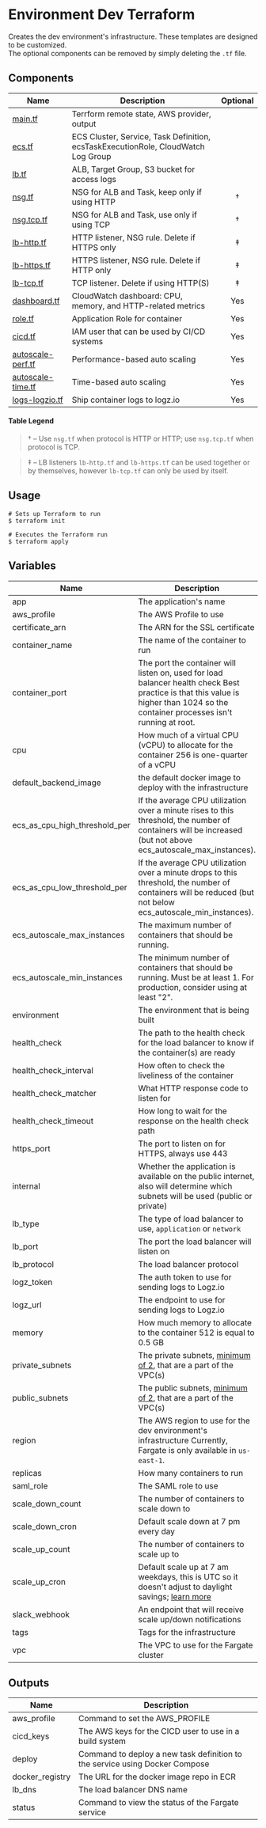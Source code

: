 # Environment Dev Terraform

Creates the dev environment's infrastructure. These templates are designed to be customized.  
The optional components can be removed by simply deleting the `.tf` file.


## Components

| Name | Description | Optional |
|------|-------------|:----:|
| [main.tf][edm] | Terrform remote state, AWS provider, output |  |
| [ecs.tf][ede] | ECS Cluster, Service, Task Definition, ecsTaskExecutionRole, CloudWatch Log Group |  |
| [lb.tf][edl] | ALB, Target Group, S3 bucket for access logs  |  |
| [nsg.tf][edn] | NSG for ALB and Task, keep only if using HTTP | &dagger; |
| [nsg.tcp.tf][ednt] | NSG for ALB and Task, use only if using TCP | &dagger; |
| [lb-http.tf][edlhttp] | HTTP listener, NSG rule. Delete if HTTPS only | &ddagger; |
| [lb-https.tf][edlhttps] | HTTPS listener, NSG rule. Delete if HTTP only | &ddagger; |
| [lb-tcp.tf][edltcp] | TCP listener. Delete if using HTTP(S) | &ddagger; |
| [dashboard.tf][edd] | CloudWatch dashboard: CPU, memory, and HTTP-related metrics | Yes |
| [role.tf][edr] | Application Role for container | Yes |
| [cicd.tf][edc] | IAM user that can be used by CI/CD systems | Yes |
| [autoscale-perf.tf][edap] | Performance-based auto scaling | Yes |
| [autoscale-time.tf][edat] | Time-based auto scaling | Yes |
| [logs-logzio.tf][edll] | Ship container logs to logz.io | Yes |

#### Table Legend  
> &dagger; &ndash; Use `nsg.tf` when protocol is HTTP or HTTP; use `nsg.tcp.tf` when
protocol is TCP.

> &ddagger; &ndash; LB listeners `lb-http.tf` and `lb-https.tf` can be used together or
by themselves, however `lb-tcp.tf` can only be used by itself.


## Usage

```
# Sets up Terraform to run
$ terraform init

# Executes the Terraform run
$ terraform apply
```


## Variables

| Name | Description | Type | Default | Required |
|------|-------------|:----:|:-----:|:-----:|
| app | The application's name | string | - | yes |
| aws_profile | The AWS Profile to use | string | - | yes |
| certificate_arn | The ARN for the SSL certificate | string | - | yes |
| container_name | The name of the container to run | string | - | yes |
| container_port | The port the container will listen on, used for load balancer health check Best practice is that this value is higher than 1024 so the container processes isn't running at root. | string | - | yes |
| cpu | How much of a virtual CPU (vCPU) to allocate for the container 256 is one-quarter of a vCPU | string | `256` | no |
| default_backend_image | the default docker image to deploy with the infrastructure | string | `quay.io/turner/turner-defaultbackend:0.2.0` | no |
| ecs_as_cpu_high_threshold_per | If the average CPU utilization over a minute rises to this threshold, the number of containers will be increased (but not above ecs_autoscale_max_instances). | string | `80` | no |
| ecs_as_cpu_low_threshold_per | If the average CPU utilization over a minute drops to this threshold, the number of containers will be reduced (but not below ecs_autoscale_min_instances). | string | `20` | no |
| ecs_autoscale_max_instances | The maximum number of containers that should be running. | string | `8` | no |
| ecs_autoscale_min_instances | The minimum number of containers that should be running. Must be at least 1. For production, consider using at least "2". | string | `1` | no |
| environment | The environment that is being built | string | - | yes |
| health_check | The path to the health check for the load balancer to know if the container(s) are ready | string | - | yes |
| health_check_interval | How often to check the liveliness of the container | string | `30` | no |
| health_check_matcher | What HTTP response code to listen for | string | `200` | no |
| health_check_timeout | How long to wait for the response on the health check path | string | `10` | no |
| https_port | The port to listen on for HTTPS, always use 443 | string | `443` | no |
| internal | Whether the application is available on the public internet, also will determine which subnets will be used (public or private) | string | `true` | no |
| lb_type | The type of load balancer to use, `application` or `network` | string | `application` | no |
| lb_port | The port the load balancer will listen on | string | `80` | no |
| lb_protocol | The load balancer protocol | string | `HTTP` | no |
| logz_token | The auth token to use for sending logs to Logz.io | string | - | yes |
| logz_url | The endpoint to use for sending logs to Logz.io | string | `https://listener.logz.io:8071` | no |
| memory | How much memory to allocate to the container 512 is equal to 0.5 GB | string | `512` | no |
| private_subnets | The private subnets, [minimum of 2][alb-docs], that are a part of the VPC(s) | string | - | yes |
| public_subnets | The public subnets, [minimum of 2][alb-docs], that are a part of the VPC(s) | string | - | yes |
| region | The AWS region to use for the dev environment's infrastructure Currently, Fargate is only available in `us-east-1`. | string | `us-east-1` | no |
| replicas | How many containers to run | string | `1` | no |
| saml_role | The SAML role to use | string | - | yes |
| scale_down_count | The number of containers to scale down to | string | `0` | no |
| scale_down_cron | Default scale down at 7 pm every day | string | `cron(0 23 * * ? *)` | no |
| scale_up_count | The number of containers to scale up to | string | `1` | no |
| scale_up_cron | Default scale up at 7 am weekdays, this is UTC so it doesn't adjust to daylight savings; [learn more][up] | string | `cron(0 11 ? * MON-FRI *)` | no |
| slack_webhook | An endpoint that will receive scale up/down notifications | string | `` | no |
| tags | Tags for the infrastructure | map | - | yes |
| vpc | The VPC to use for the Fargate cluster | string | - | yes |


## Outputs

| Name | Description |
|------|-------------|
| aws_profile | Command to set the AWS_PROFILE |
| cicd_keys | The AWS keys for the CICD user to use in a build system |
| deploy | Command to deploy a new task definition to the service using Docker Compose |
| docker_registry | The URL for the docker image repo in ECR |
| lb_dns | The load balancer DNS name |
| status | Command to view the status of the Fargate service |



[edm]: main.tf
[ede]: ecs.tf
[edl]: lb.tf
[edn]: nsg.tf
[ednt]: nsg.tcp.tf
[edlhttp]: lb-http.tf
[edlhttps]: lb-https.tf
[edltcp]: lb-tcp.tf
[edd]: dashboard.tf
[edr]: role.tf
[edc]: cicd.tf
[edap]: autoscale-perf.tf
[edat]: autoscale-time.tf
[edll]: logs-logzio.tf
[alb-docs]: https://docs.aws.amazon.com/elasticloadbalancing/latest/application/application-load-balancers.html
[up]: https://docs.aws.amazon.com/AmazonCloudWatch/latest/events/ScheduledEvents.html
